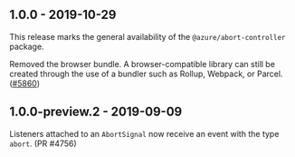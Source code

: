 ## 1.0.0 - 2019-10-29

This release marks the general availability of the `@azure/abort-controller` package.

Removed the browser bundle. A browser-compatible library can still be created through the use of a bundler such as Rollup, Webpack, or Parcel.
([#5860](https://github.com/Azure/azure-sdk-for-js/pull/5860))

## 1.0.0-preview.2 - 2019-09-09

Listeners attached to an `AbortSignal` now receive an event with the type `abort`. (PR #4756)
